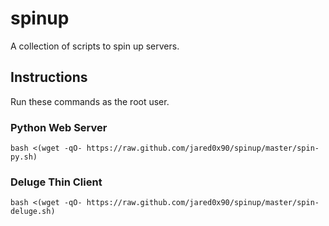 # spinup

A collection of scripts to spin up servers.

## Instructions

Run these commands as the root user.

### Python Web Server

    bash <(wget -qO- https://raw.github.com/jared0x90/spinup/master/spin-py.sh)

### Deluge Thin Client

    bash <(wget -qO- https://raw.github.com/jared0x90/spinup/master/spin-deluge.sh)
